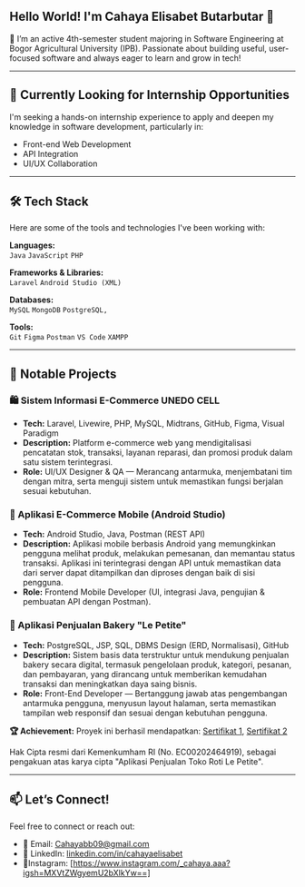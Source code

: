## Hello World! I'm Cahaya Elisabet Butarbutar 👋​


🌱 I’m an active 4th-semester student majoring in Software Engineering at Bogor Agricultural University (IPB). Passionate about building useful, user-focused software and always eager to learn and grow in tech!

---

## 💼 Currently Looking for Internship Opportunities

I'm seeking a hands-on internship experience to apply and deepen my knowledge in software development, particularly in:
- Front-end Web Development
- API Integration
- UI/UX Collaboration

---

## 🛠️ Tech Stack
Here are some of the tools and technologies I've been working with:

**Languages:**  
`Java` `JavaScript` `PHP`

**Frameworks & Libraries:**  
`Laravel` `Android Studio (XML)`

**Databases:**  
`MySQL` `MongoDB` `PostgreSQL,` 

**Tools:**  
`Git` `Figma` `Postman` `VS Code` `XAMPP`

---

## 📌 Notable Projects

### 🛍️ Sistem Informasi E-Commerce UNEDO CELL
- **Tech:** Laravel, Livewire, PHP, MySQL, Midtrans, GitHub, Figma, Visual Paradigm
- **Description:** Platform e-commerce web yang mendigitalisasi pencatatan stok, transaksi, layanan reparasi, dan promosi produk dalam satu sistem terintegrasi.
- **Role:** UI/UX Designer & QA — Merancang antarmuka, menjembatani tim dengan mitra, serta menguji sistem untuk memastikan fungsi berjalan sesuai kebutuhan.


### 📱 Aplikasi E-Commerce Mobile (Android Studio)
- **Tech:** Android Studio, Java, Postman (REST API)
- **Description:** Aplikasi mobile berbasis Android yang memungkinkan pengguna melihat produk, melakukan pemesanan, dan memantau status transaksi. Aplikasi ini terintegrasi dengan API untuk memastikan data dari server dapat ditampilkan dan diproses dengan baik di sisi pengguna.
- **Role:**  Frontend Mobile Developer (UI, integrasi Java, pengujian & pembuatan API dengan Postman).


### 🍞 Aplikasi Penjualan Bakery "Le Petite"
- **Tech:** PostgreSQL, JSP, SQL, DBMS Design (ERD, Normalisasi), GitHub
- **Description:** Sistem basis data terstruktur untuk mendukung penjualan bakery secara digital, termasuk pengelolaan produk, kategori, pesanan, dan pembayaran, yang dirancang untuk memberikan kemudahan transaksi dan meningkatkan daya saing bisnis.
- **Role:** Front-End Developer — Bertanggung jawab atas pengembangan antarmuka pengguna, menyusun layout halaman, serta memastikan tampilan web responsif dan sesuai dengan kebutuhan pengguna.

**🏆 Achievement:** Proyek ini berhasil mendapatkan: [Sertifikat 1](https://raw.githubusercontent.com/Cahayabb/cahayaelisabet/main/sertifikat/p1.jpg), [Sertifikat 2](https://raw.githubusercontent.com/Cahayabb/cahayaelisabet/main/sertifikat/p2.jpg)

Hak Cipta resmi dari Kemenkumham RI (No. EC00202464919), sebagai pengakuan atas karya cipta "Aplikasi Penjualan Toko Roti Le Petite".

---
## 📫 Let’s Connect!
Feel free to connect or reach out:

- 💌 Email: Cahayabb09@gmail.com
- 💼 LinkedIn: [linkedin.com/in/cahayaelisabet](https://www.linkedin.com/in/cahaya-elisabet-butarbutar-5716492b3?utm)
-  👩Instagram: [https://www.instagram.com/_cahaya.aaa?igsh=MXVtZWgyemU2bXlkYw==]


